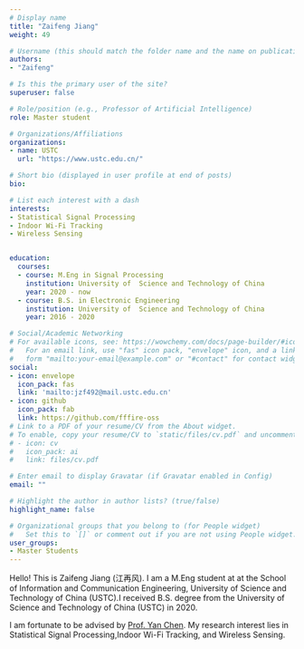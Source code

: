 ```yaml
---
# Display name
title: "Zaifeng Jiang"
weight: 49

# Username (this should match the folder name and the name on publications)
authors:
- "Zaifeng"

# Is this the primary user of the site?
superuser: false

# Role/position (e.g., Professor of Artificial Intelligence)
role: Master student

# Organizations/Affiliations
organizations:
- name: USTC
  url: "https://www.ustc.edu.cn/"

# Short bio (displayed in user profile at end of posts)
bio: 

# List each interest with a dash
interests:
- Statistical Signal Processing
- Indoor Wi-Fi Tracking
- Wireless Sensing


education:
  courses:
  - course: M.Eng in Signal Processing
    institution: University of  Science and Technology of China
    year: 2020 - now
  - course: B.S. in Electronic Engineering
    institution: University of  Science and Technology of China
    year: 2016 - 2020

# Social/Academic Networking
# For available icons, see: https://wowchemy.com/docs/page-builder/#icons
#   For an email link, use "fas" icon pack, "envelope" icon, and a link in the
#   form "mailto:your-email@example.com" or "#contact" for contact widget.
social:
- icon: envelope
  icon_pack: fas
  link: 'mailto:jzf492@mail.ustc.edu.cn' 
- icon: github
  icon_pack: fab
  link: https://github.com/fffire-oss
# Link to a PDF of your resume/CV from the About widget.
# To enable, copy your resume/CV to `static/files/cv.pdf` and uncomment the lines below.
# - icon: cv
#   icon_pack: ai
#   link: files/cv.pdf

# Enter email to display Gravatar (if Gravatar enabled in Config)
email: ""

# Highlight the author in author lists? (true/false)
highlight_name: false

# Organizational groups that you belong to (for People widget)
#   Set this to `[]` or comment out if you are not using People widget.
user_groups:
- Master Students
---
```


Hello! This is Zaifeng Jiang (江再风). I am a M.Eng student at at the School of Information and Communication Engineering, University of  Science and Technology of China (USTC).I received B.S. degree from the University of Science and Technology of China (USTC) in 2020.

I am fortunate to be advised by [Prof. Yan Chen](https://chenyanustc.github.io/). My research interest lies in Statistical Signal Processing,Indoor Wi-Fi Tracking, and Wireless Sensing.
